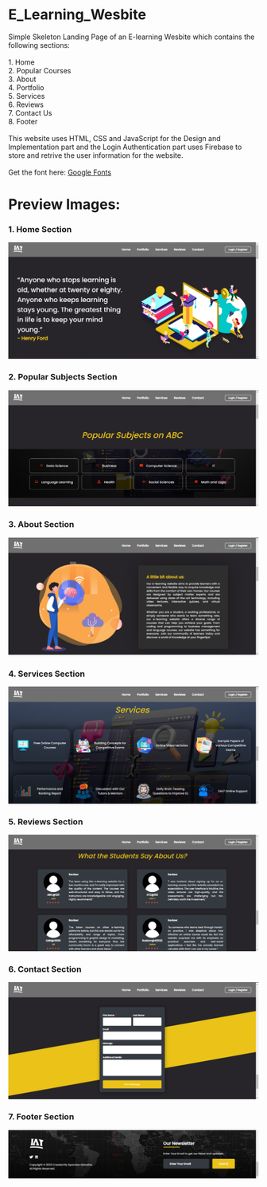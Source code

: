 # E_Learning_Wesbite

Simple Skeleton Landing Page of an E-learning Wesbite which contains the following sections: <br><br> 1. Home <br> 2. Popular Courses <br> 3. About <br> 4. Portfolio <br> 
5. Services <br> 6. Reviews <br> 7. Contact Us <br> 8. Footer
<br><br>
This website uses HTML, CSS and JavaScript for the Design and Implementation part and the Login Authentication part uses Firebase to store and retrive the user information for the website.
<br><br>
Get the font here:
<a href="https://fonts.google.com/">Google Fonts</a>

# Preview Images:

<h3>1. Home Section</h3>
<img src="https://github.com/LIGHTNING86/E_Learning_Wesbite/blob/main/images/website_preview/home_section.png"/>
<br>
<h3> 2. Popular Subjects Section</h3>
<img src="https://github.com/LIGHTNING86/E_Learning_Wesbite/blob/main/images/website_preview/popular_section.png"/>
<br>
<h3> 3. About Section</h3>
<img src="https://github.com/LIGHTNING86/E_Learning_Wesbite/blob/main/images/website_preview/about_section.png"/>
<br>
<h3> 4. Services Section</h3>
<img src="https://github.com/LIGHTNING86/E_Learning_Wesbite/blob/main/images/website_preview/services_section.png"/>
<br>
<h3> 5. Reviews Section</h3>
<img src="https://github.com/LIGHTNING86/E_Learning_Wesbite/blob/main/images/website_preview/review_section.png"/>
<br>
<h3> 6. Contact Section</h3>
<img src="https://github.com/LIGHTNING86/E_Learning_Wesbite/blob/main/images/website_preview/contact_form.png"/>
<br>
<h3> 7. Footer Section</h3>
<img src="https://github.com/LIGHTNING86/E_Learning_Wesbite/blob/main/images/website_preview/footer_section.png"/>
